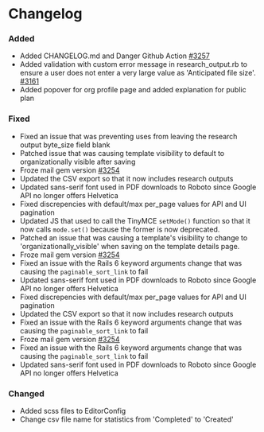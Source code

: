 # Changelog

### Added

- Added CHANGELOG.md and Danger Github Action [#3257](https://github.com/DMPRoadmap/roadmap/issues/3257)
- Added validation with custom error message in research_output.rb to ensure a user does not enter a very large value as 'Anticipated file size'. [#3161](https://github.com/DMPRoadmap/roadmap/issues/3161)
- Added popover for org profile page and added explanation for public plan

### Fixed

- Fixed an issue that was preventing uses from leaving the research output byte_size field blank
- Patched issue that was causing template visibility to default to organizationally visible after saving
- Froze mail gem version [#3254](https://github.com/DMPRoadmap/roadmap/issues/3254)
- Updated the CSV export so that it now includes research outputs
- Updated sans-serif font used in PDF downloads to Roboto since Google API no longer offers Helvetica
- Fixed discrepencies with default/max per_page values for API and UI pagination
- Updated JS that used to call the TinyMCE `setMode()` function so that it now calls `mode.set()` because the former is now deprecated.
- Patched an issue that was causing a template's visibility to change to 'organizationally_visible' when saving on the template details page.
- Froze mail gem version [#3254](https://github.com/DMPRoadmap/roadmap/issues/3254)
- Fixed an issue with the Rails 6 keyword arguments change that was causing the `paginable_sort_link` to fail
- Updated sans-serif font used in PDF downloads to Roboto since Google API no longer offers Helvetica
- Fixed discrepencies with default/max per_page values for API and UI pagination
- Updated the CSV export so that it now includes research outputs
- Fixed an issue with the Rails 6 keyword arguments change that was causing the `paginable_sort_link` to fail
- Froze mail gem version [#3254](https://github.com/DMPRoadmap/roadmap/issues/3254)
- Fixed an issue with the Rails 6 keyword arguments change that was causing the `paginable_sort_link` to fail
- Updated sans-serif font used in PDF downloads to Roboto since Google API no longer offers Helvetica

### Changed

- Added scss files to EditorConfig
- Change csv file name for statistics from 'Completed' to 'Created'
